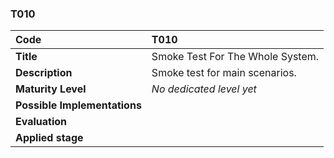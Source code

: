 ### T010

|**Code**           | **T010** |
| :--               | :--      |
|**Title**          | Smoke Test For The Whole System.|
|**Description**    | Smoke test for main scenarios.|
|**Maturity Level** | _No dedicated level yet_ |
|**Possible Implementations** | |
|**Evaluation**     | |
|**Applied stage**  | |
